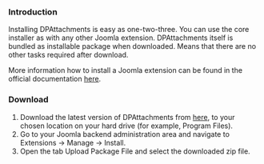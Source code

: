 ### Introduction
Installing DPAttachments is easy as one-two-three. You can use the core installer as with any other Joomla extension. DPAttachments itself is bundled as installable package when downloaded. Means that there are no other tasks required after download.

More information how to install a Joomla extension can be found in the official documentation [here](https://docs.joomla.org/Installing_an_extension).

### Download
1. Download the latest version of DPAttachments from [here](https://joomla.digital-peak.com/download/dpattachments), to your chosen location on your hard drive (for example, Program Files).
2. Go to your Joomla backend administration area and navigate to Extensions -> Manage -> Install.
3. Open the tab Upload Package File and select the downloaded zip file.

